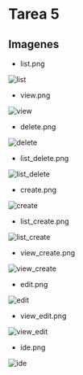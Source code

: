 # Tarea 5


## Imagenes

* list.png

![list](https://user-images.githubusercontent.com/85956402/144549004-d817cfe9-8cff-44ee-bae8-7890e54a0245.jpg)


* view.png

![view](https://user-images.githubusercontent.com/85956402/144549034-eaff3217-b79a-4906-9869-22b5c20131e6.jpg)


* delete.png

![delete](https://user-images.githubusercontent.com/85956402/144549052-f8ecfca2-7415-47b3-8394-30f5e211b6cc.jpg)



* list_delete.png

![list_delete](https://user-images.githubusercontent.com/85956402/144549061-ffda25a3-8810-4fe8-a02d-33548e4a740d.jpg)



* create.png

![create](https://user-images.githubusercontent.com/85956402/144549070-ac145ca9-c1f3-4cae-9f5e-4d1a895b8a57.jpg)


* list_create.png

![list_create](https://user-images.githubusercontent.com/85956402/144549081-df8926db-c7d8-4c4f-9793-ae78b574a343.jpg)


* view_create.png

![view_create](https://user-images.githubusercontent.com/85956402/144549094-927135fb-e127-4490-b7f3-e891247b0d50.jpg)


* edit.png

![edit](https://user-images.githubusercontent.com/85956402/144549107-ed60ec2b-6449-4c67-9c75-4c2456172447.jpg)


* view_edit.png

![view_edit](https://user-images.githubusercontent.com/85956402/144549641-be5b3940-e3bf-4e78-bcf9-a6e199172685.jpg)


* ide.png

![ide](https://user-images.githubusercontent.com/85956402/144549403-9b7faa71-c0a3-46ac-a3cd-bf31694683e2.png)



